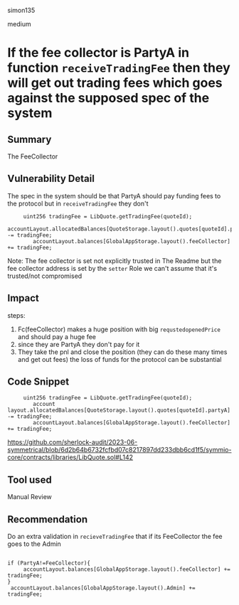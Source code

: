 simon135

medium

# If the fee collector is PartyA  in function `receiveTradingFee` then they will get out trading fees which goes against the supposed spec of the system

## Summary
The FeeCollector 
## Vulnerability Detail
The spec  in the system should be that PartyA should pay funding fees to the protocol
but in `receiveTradingFee` they don't 
```solidity
     uint256 tradingFee = LibQuote.getTradingFee(quoteId);
        accountLayout.allocatedBalances[QuoteStorage.layout().quotes[quoteId].partyA] -= tradingFee;
        accountLayout.balances[GlobalAppStorage.layout().feeCollector] += tradingFee;
```
Note:
 The fee collector is set  not explicitly trusted in The Readme but  the fee collector address is set by the `setter` Role we can't assume that it's trusted/not compromised 
## Impact
steps:
1. Fc(feeCollector) makes a huge position with big `requstedopenedPrice` and should pay a huge fee 
2. since they are PartyA they don't pay for it 
3. They take the pnl and close the position (they can do these many times and get out fees)
the loss of funds for the protocol can be substantial 

## Code Snippet
```solidity
     uint256 tradingFee = LibQuote.getTradingFee(quoteId);
        account layout.allocatedBalances[QuoteStorage.layout().quotes[quoteId].partyA] -= tradingFee;
        accountLayout.balances[GlobalAppStorage.layout().feeCollector] += tradingFee;
```
https://github.com/sherlock-audit/2023-06-symmetrical/blob/6d2b64b6732fcfbd07c8217897dd233dbb6cd1f5/symmio-core/contracts/libraries/LibQuote.sol#L142
## Tool used

Manual Review

## Recommendation
Do an extra validation in `recieveTradingFee`  that if its FeeCollector the fee goes to the Admin 
```solidity

if (PartyA!=FeeCollector){
	 accountLayout.balances[GlobalAppStorage.layout().feeCollector] += tradingFee;
}
 accountLayout.balances[GlobalAppStorage.layout().Admin] += tradingFee;
```